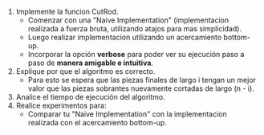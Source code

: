 1. Implemente la funcion CutRod.
    * Comenzar con una "Naive Implementation" (implementacion realizada a fuerza bruta, utilizando atajos para mas simplicidad).
    * Luego realizar implementacion utilizando un acercamiento bottom-up.
    * Incorporar la opción **verbose** para poder ver su ejecución paso a paso de **manera amigable e intuitiva**.
2. Explique por que el algoritmo es correcto.
    * Para esto se espera que las piezas finales de largo i tengan un mejor valor que las piezas sobrantes nuevamente cortadas de largo (n - i).
3. Analice el tiempo de ejecución del algoritmo.
4. Realice experimentos para:
    * Comparar tu "Naive Implementation" con la implementacion realizada con el acercamiento bottom-up.
